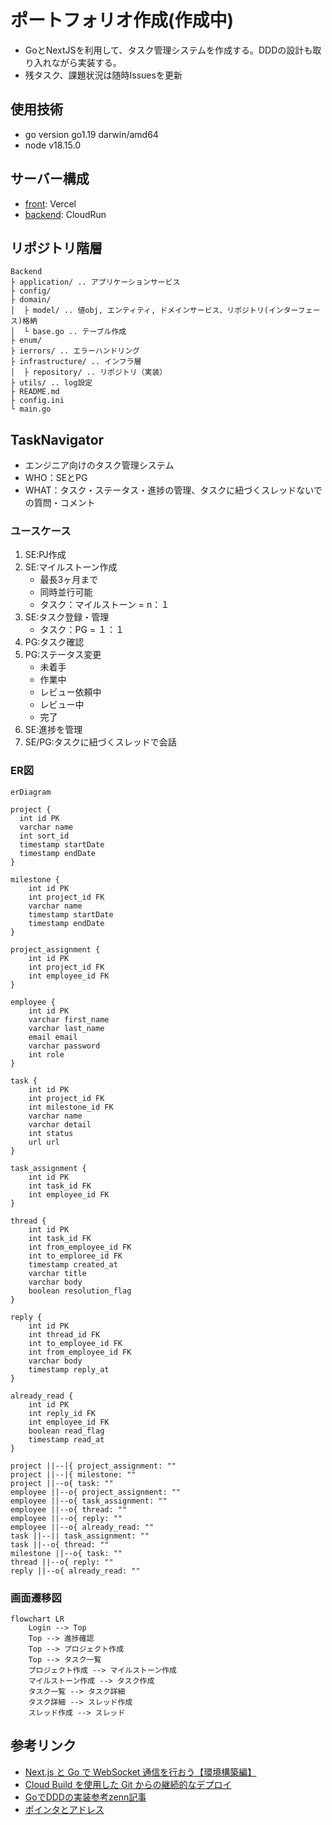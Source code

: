 # ポートフォリオ作成(作成中)
- GoとNextJSを利用して、タスク管理システムを作成する。DDDの設計も取り入れながら実装する。
- 残タスク、課題状況は随時Issuesを更新

## 使用技術
- go version go1.19 darwin/amd64
- node v18.15.0

## サーバー構成
- [front](https://go-next-ddd.vercel.app/): Vercel 
- [backend](https://go-next-ddd-backend-4xcsvz7ola-de.a.run.app/): CloudRun

## リポジトリ階層
```
Backend 
├ application/ .. アプリケーションサービス
├ config/
├ domain/
│  ├ model/ .. 値obj, エンティティ, ドメインサービス、リポジトリ(インターフェース)格納
│  └ base.go .. テーブル作成
├ enum/
├ ierrors/ .. エラーハンドリング
├ infrastructure/ .. インフラ層
│  ├ repository/ .. リポジトリ（実装）
├ utils/ .. log設定
├ README.md
├ config.ini
└ main.go
```

## TaskNavigator

- エンジニア向けのタスク管理システム
- WHO：SEとPG
- WHAT：タスク・ステータス・進捗の管理、タスクに紐づくスレッドないでの質問・コメント

### ユースケース
1. SE:PJ作成
2. SE:マイルストーン作成
    - 最長3ヶ月まで
    - 同時並行可能
    - タスク：マイルストーン = n：１
3. SE:タスク登録・管理
    - タスク：PG = １：１
4. PG:タスク確認
5. PG:ステータス変更
    - 未着手
    - 作業中
    - レビュー依頼中
    - レビュー中
    - 完了
6. SE:進捗を管理
7. SE/PG:タスクに紐づくスレッドで会話

### ER図
```mermaid
erDiagram

project {
  int id PK
  varchar name
  int sort_id
  timestamp startDate
  timestamp endDate
}

milestone {
    int id PK
    int project_id FK
    varchar name
    timestamp startDate
    timestamp endDate
}

project_assignment {
    int id PK
    int project_id FK
    int employee_id FK
}

employee {
    int id PK
    varchar first_name
    varchar last_name
    email email
    varchar password
    int role
}

task {
    int id PK
    int project_id FK
    int milestone_id FK
    varchar name 
    varchar detail
    int status
    url url
}

task_assignment {
    int id PK
    int task_id FK
    int employee_id FK
}

thread {
    int id PK
    int task_id FK
    int from_employee_id FK
    int to_emploree_id FK
    timestamp created_at
    varchar title
    varchar body
    boolean resolution_flag
}

reply {
    int id PK
    int thread_id FK
    int to_employee_id FK
    int from_employee_id FK
    varchar body
    timestamp reply_at
}

already_read {
    int id PK
    int reply_id FK
    int employee_id FK
    boolean read_flag
    timestamp read_at
}

project ||--|{ project_assignment: ""
project ||--|{ milestone: ""
project ||--o{ task: ""
employee ||--o{ project_assignment: ""
employee ||--o{ task_assignment: ""
employee ||--o{ thread: ""
employee ||--o{ reply: ""
employee ||--o{ already_read: ""
task ||--|| task_assignment: ""
task ||--o{ thread: ""
milestone ||--o{ task: ""
thread ||--o{ reply: ""
reply ||--o{ already_read: ""
```

### 画面遷移図
```mermaid
flowchart LR
    Login --> Top
    Top --> 進捗確認
    Top --> プロジェクト作成
    Top --> タスク一覧
    プロジェクト作成 --> マイルストーン作成
    マイルストーン作成 --> タスク作成
    タスク一覧 --> タスク詳細
    タスク詳細 --> スレッド作成
    スレッド作成 --> スレッド
```


## 参考リンク
- [Next.js と Go で WebSocket 通信を行おう【環境構築編】](https://qiita.com/1129-tame/items/39101ed81039542198dc)
- [Cloud Build を使用した Git からの継続的なデプロイ](https://cloud.google.com/run/docs/continuous-deployment-with-cloud-build?hl=ja)
- [GoでDDDの実装参考zenn記事](https://zenn.dev/msksgm)
- [ポインタとアドレス](https://zenn.dev/genki86web/articles/a0ae1d57ad1806)